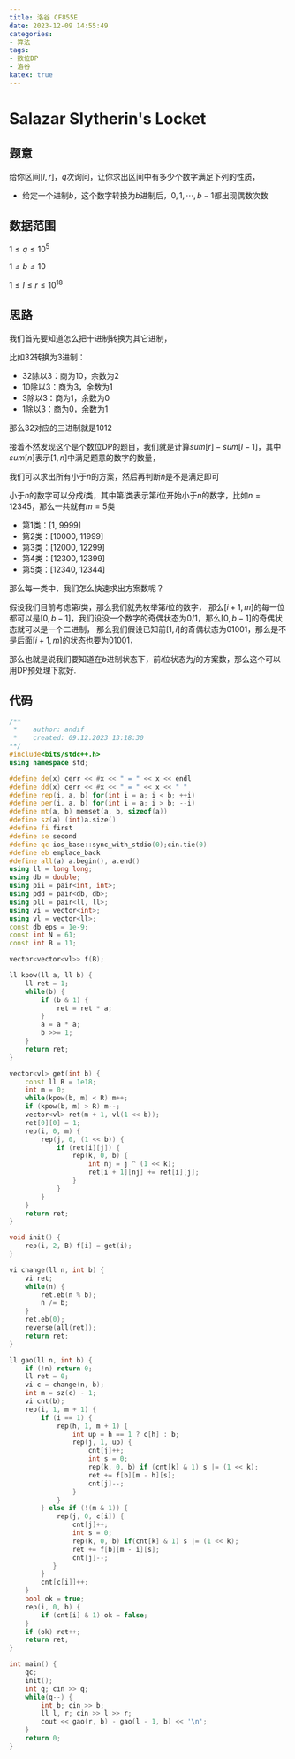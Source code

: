 ```yaml
---
title: 洛谷 CF855E
date: 2023-12-09 14:55:49
categories:
- 算法
tags: 
- 数位DP
- 洛谷
katex: true
---
```


# Salazar Slytherin's Locket

## 题意

给你区间$[l, r]$，$q$次询问，让你求出区间中有多少个数字满足下列的性质，

- 给定一个进制$b$，这个数字转换为$b$进制后，$0, 1, \cdots, b - 1$都出现偶数次数

## 数据范围

$1 \leq q \leq 10^5$

$1 \leq b \leq 10$

$1 \leq l \leq r \leq 10^{18}$

## 思路

我们首先要知道怎么把十进制转换为其它进制，

比如32转换为3进制：

- 32除以3：商为10，余数为2
- 10除以3：商为3，余数为1
- 3除以3：商为1，余数为0
- 1除以3：商为0，余数为1

那么32对应的三进制就是1012

接着不然发现这个是个数位DP的题目，我们就是计算$sum[r] - sum[l - 1]$，其中$sum[n]$表示$[1, n]$中满足题意的数字的数量，

我们可以求出所有小于$n$的方案，然后再判断$n$是不是满足即可

小于$n$的数字可以分成$i$类，其中第$i$类表示第$i$位开始小于$n$的数字，比如$n = 12345$，那么一共就有$m = 5$类

- 第1类：[1, 9999]
- 第2类：[10000, 11999]
- 第3类：[12000, 12299]
- 第4类：[12300, 12399]
- 第5类：[12340, 12344]

那么每一类中，我们怎么快速求出方案数呢？

假设我们目前考虑第$i$类，那么我们就先枚举第$i$位的数字，
那么$[i + 1, m]$的每一位都可以是$[0, b - 1]$，我们设没一个数字的奇偶状态为0/1，那么$[0, b - 1]$的奇偶状态就可以是一个二进制，
那么我们假设已知前$[1, i]$的奇偶状态为$01001$，那么是不是后面$[i + 1, m]$的状态也要为$01001$，

那么也就是说我们要知道在$b$进制状态下，前$i$位状态为$j$的方案数，那么这个可以用DP预处理下就好.

## 代码
```c++
/**
 *    author: andif
 *    created: 09.12.2023 13:18:30
**/
#include<bits/stdc++.h>
using namespace std;

#define de(x) cerr << #x << " = " << x << endl
#define dd(x) cerr << #x << " = " << x << " "
#define rep(i, a, b) for(int i = a; i < b; ++i)
#define per(i, a, b) for(int i = a; i > b; --i)
#define mt(a, b) memset(a, b, sizeof(a))
#define sz(a) (int)a.size()
#define fi first
#define se second
#define qc ios_base::sync_with_stdio(0);cin.tie(0)
#define eb emplace_back
#define all(a) a.begin(), a.end()
using ll = long long;
using db = double;
using pii = pair<int, int>;
using pdd = pair<db, db>;
using pll = pair<ll, ll>;
using vi = vector<int>;
using vl = vector<ll>;
const db eps = 1e-9;
const int N = 61;
const int B = 11;

vector<vector<vl>> f(B);

ll kpow(ll a, ll b) {
    ll ret = 1;
    while(b) {
        if (b & 1) {
            ret = ret * a;
        }
        a = a * a;
        b >>= 1;
    }
    return ret;
}

vector<vl> get(int b) {
    const ll R = 1e18;
    int m = 0;
    while(kpow(b, m) < R) m++;
    if (kpow(b, m) > R) m--;
    vector<vl> ret(m + 1, vl(1 << b));
    ret[0][0] = 1;
    rep(i, 0, m) {
        rep(j, 0, (1 << b)) {
            if (ret[i][j]) {
                rep(k, 0, b) {
                    int nj = j ^ (1 << k);
                    ret[i + 1][nj] += ret[i][j];
                }
            }
        }
    }
    return ret;
}

void init() {
    rep(i, 2, B) f[i] = get(i);
}

vi change(ll n, int b) {
    vi ret;
    while(n) {
        ret.eb(n % b);
        n /= b;
    }
    ret.eb(0);
    reverse(all(ret));
    return ret;
}

ll gao(ll n, int b) {
    if (!n) return 0;
    ll ret = 0;
    vi c = change(n, b);
    int m = sz(c) - 1;
    vi cnt(b);
    rep(i, 1, m + 1) {
        if (i == 1) {
            rep(h, 1, m + 1) {
                int up = h == 1 ? c[h] : b;
                rep(j, 1, up) {
                    cnt[j]++;
                    int s = 0;
                    rep(k, 0, b) if (cnt[k] & 1) s |= (1 << k);
                    ret += f[b][m - h][s];
                    cnt[j]--;
                }
            }
        } else if (!(m & 1)) {
            rep(j, 0, c[i]) {
                cnt[j]++;
                int s = 0;
                rep(k, 0, b) if(cnt[k] & 1) s |= (1 << k);
                ret += f[b][m - i][s];
                cnt[j]--;
           }
        }
        cnt[c[i]]++;
    }
    bool ok = true;
    rep(i, 0, b) {
        if (cnt[i] & 1) ok = false;
    }
    if (ok) ret++;
    return ret;
}

int main() {
    qc;
    init();
    int q; cin >> q;
    while(q--) {
        int b; cin >> b;
        ll l, r; cin >> l >> r;
        cout << gao(r, b) - gao(l - 1, b) << '\n';
    }
    return 0;
}
```
